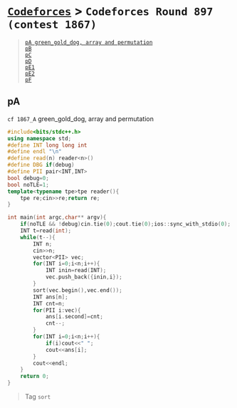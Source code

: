 # [`Codeforces`] > `Codeforces Round 897 (contest 1867)`

> [`pA green_gold_dog, array and permutation`](#pA)  
> [`pB`](#pB)  
> [`pC`](#pC)  
> [`pD`](#pD)  
> [`pE1`](#pE1)  
> [`pE2`](#pE2)  
> [`pF`](#pF)  

## pA
`cf 1867_A` green_gold_dog, array and permutation
```c++
#include<bits/stdc++.h>
using namespace std;
#define INT long long int
#define endl "\n"
#define read(n) reader<n>()
#define DBG if(debug)
#define PII pair<INT,INT>
bool debug=0;
bool noTLE=1;
template<typename tpe>tpe reader(){
	tpe re;cin>>re;return re;
}

int main(int argc,char** argv){
	if(noTLE && !debug)cin.tie(0);cout.tie(0);ios::sync_with_stdio(0);
	INT t=read(int);
	while(t--){
		INT n;
		cin>>n;
		vector<PII> vec;
		for(INT i=0;i<n;i++){
			INT inin=read(INT);
			vec.push_back({inin,i});
		}
		sort(vec.begin(),vec.end());
		INT ans[n];
		INT cnt=n;
		for(PII i:vec){
			ans[i.second]=cnt;
			cnt--;
		}
		for(INT i=0;i<n;i++){
			if(i)cout<<" ";
			cout<<ans[i];
		}
		cout<<endl;
	}
	return 0;
}
```
> Tag
> `sort`



[`Codeforces`]: /cf